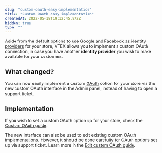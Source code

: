 ```yaml
---
slug: "custom-oauth-easy-implementation"
title: "Custom OAuth easy implementation"
createdAt: 2022-05-18T19:12:45.972Z
hidden: true
type: ""
---
```


Aside from the default options to use [Google and Facebook as identity providers](https://help.vtex.com/en/tutorial/configuring-login-with-facebook-and-google--tutorials_513#) for your store, VTEX allows you to implement a custom OAuth connection, in case you have another **identity provider** you wish to make available for your customers.
## What changed?

You can now easily implement a custom [OAuth](https://developers.vtex.com/vtex-rest-api/docs/login-integration-guide-webstore-oauth2) option for your store via the new custom OAuth interface in the Admin panel, instead of having to open a support ticket.

## Implementation

If you wish to set a custom OAuth option up for your store, check the [Custom OAuth guide](https://developers.vtex.com/vtex-rest-api/docs/login-integration-guide-webstore-oauth2#custom-oauth).

The new interface can also be used to edit existing custom OAuth implementations. However, it should be done carefully for OAuth options set up via support ticket. Learn more in the [Edit custom OAuth guide](https://developers.vtex.com/vtex-rest-api/docs/login-integration-guide-webstore-oauth2#edit-custom-oauth).